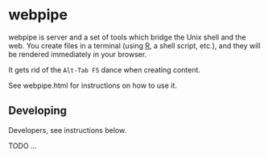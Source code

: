 webpipe
=======

webpipe is server and a set of tools which bridge the Unix shell and the web.
You create files in a terminal (using [R][], a shell script, etc.), and they
will be rendered immediately in your browser.

It gets rid of the `Alt-Tab F5` dance when creating content.

[R]: http://r-project.org/

See webpipe.html for instructions on how to use it.

Developing
----------

Developers, see instructions below.

TODO ...



